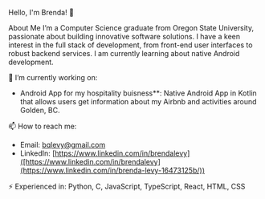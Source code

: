 Hello, I'm Brenda! 👋

About Me
I’m a Computer Science graduate from Oregon State University, passionate about building innovative software solutions. I have a keen interest in the full stack of development, from front-end user interfaces to robust backend services. I am currently learning about native Android development.  

🔭 I’m currently working on:
- Android App for my hospitality buisness**: Native Android App in Kotlin that allows users get information about my Airbnb and activities around Golden, BC.

📫 How to reach me:
- Email: [bqlevy@gmail.com](mailto:bqlevy@gmail.com)
- LinkedIn: [https://www.linkedin.com/in/brendalevy]([https://www.linkedin.com/in/brendalevy](https://www.linkedin.com/in/brenda-levy-16473125b/))

⚡ Experienced in: Python, C, JavaScript, TypeScript, React, HTML, CSS
